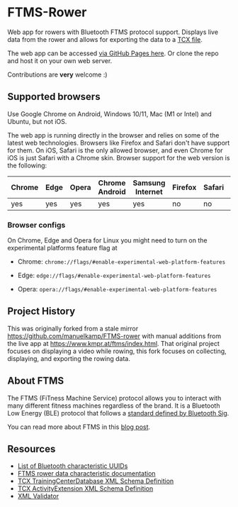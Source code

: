 # FTMS-Rower

Web app for rowers with Bluetooth FTMS protocol support.  Displays live data from the rower and allows for exporting the data to a [TCX file](https://en.wikipedia.org/wiki/Training_Center_XML).

The web app can be accessed [via GitHub Pages here](https://adamgross42.github.io/FTMS-rower).  Or clone the repo and host it on your own web server.

Contributions are **very** welcome :)


## Supported browsers
Use Google Chrome on Android, Windows 10/11, Mac (M1 or Intel) and Ubuntu, but not iOS.

The web app is running directly in the browser and relies on some of the latest web technologies. Browsers like Firefox and Safari don't have support for them. On iOS, Safari is the only allowed browser, and even Chrome for iOS is just Safari with a Chrome skin. Browser support for the web version is the following:

| Chrome | Edge | Opera | Chrome Android | Samsung Internet | Firefox | Safari | Safari iOS | Chrome iOS |
|--------|------|-------|----------------|------------------|---------|--------|------------|------------|
| yes    | yes  | yes   | yes            | yes              | no      | no     | no         | no         |


### Browser configs
On Chrome, Edge and Opera for Linux you might need to turn on the experimental platforms feature flag at

- Chrome: `chrome://flags/#enable-experimental-web-platform-features`

- Edge: `edge://flags/#enable-experimental-web-platform-features`

- Opera: `opera://flags/#enable-experimental-web-platform-features`


## Project History

This was originally forked from a stale mirror https://github.com/manuelkamp/FTMS-rower with manual additions from the live app at https://www.kmpr.at/ftms/index.html.  That original project focuses on displaying a video while rowing, this fork focuses on collecting, displaying, and exporting the rowing data.


## About FTMS
The FTMS (FiTness Machine Service) protocol allows you to interact with many different fitness machines regardless of the brand.
It is a Bluetooth Low Energy (BLE) protocol that follows a [standard defined by Bluetooth Sig](https://www.bluetooth.com/specifications/specs/fitness-machine-service-1-0/).

You can read more about FTMS in this [blog post](https://medium.com/decathlondigital/take-control-of-your-fitness-machines-6588439aeeda).


## Resources
- [List of Bluetooth characteristic UUIDs](https://bitbucket.org/bluetooth-SIG/public/src/main/assigned_numbers/uuids/characteristic_uuids.yaml)
- [FTMS rower data characteristic documentation](https://bitbucket.org/bluetooth-SIG/public/src/main/gss/org.bluetooth.characteristic.rower_data.yaml)
- [TCX TrainingCenterDatabase XML Schema Definition](https://www8.garmin.com/xmlschemas/TrainingCenterDatabasev2.xsd)
- [TCX ActivityExtension XML Schema Definition](https://www8.garmin.com/xmlschemas/ActivityExtensionv2.xsd)
- [XML Validator](https://www.liquid-technologies.com/online-xsd-validator)